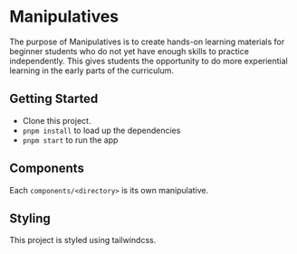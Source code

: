 # Manipulatives

The purpose of Manipulatives is to create hands-on learning materials for beginner students who do not yet have enough skills to practice independently. This gives students the opportunity to do more experiential learning in the early parts of the curriculum.

## Getting Started

-   Clone this project.
-   `pnpm install` to load up the dependencies
-   `pnpm start` to run the app

## Components

Each `components/<directory>` is its own manipulative.

## Styling

This project is styled using tailwindcss.
